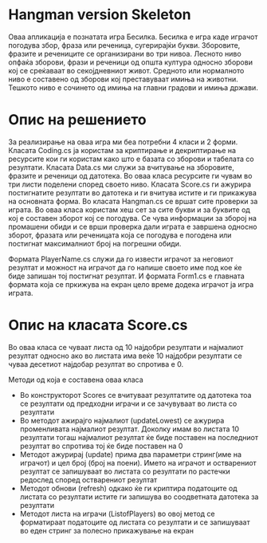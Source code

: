 Hangman version Skeleton
=======

Оваа апликација е познатата игра Бесилка. Бесилка е игра каде играчот погодува збор, фраза или реченица,
сугерирајќи букви. Зборовите, фразите и речениците се организирани во три нивоа. Лесното ниво опфаќа зборови, фрази и
реченици од општа култура односно зборови кој се среќаваат во секојдневниот живот. Средното или нормалното ниво 
е составено од зборови кој преставуваат имиња на животни. Тешкото ниво е сочинето од имиња на главни градови и имиња
држави.

<h1>Опис на решението</h1>
За реализирање на оваа игра ми беа потребни 4 класи и 2 форми. Класата Coding.cs ја користам за криптирање и декриптирање
на ресурсите кои ги користам како што е базата со зборови и табелата со резултати. Класата Data.cs ми служи за вчитување
на зборовите, фразите и реченици од датотека. Во оваа класа ресурсите ги чувам во три листи поделени според своето ниво.
Класата Score.cs ги ажурира постигнатите резултати во датотека и ги вчитува истите и ги прикажува на основната форма.
Во класата Hangman.cs се вршат сите проверки за играта. Во оваа класа користам хеш сет за сите букви и за буквите од кој
е составен зборот кој се погодува. Се чува информации за зборој на промашени обиди и се врши проверка дали играта е завршена
односно зборот, фразата или реченицата која се погодува е погодена или постигнат максималниот број на погрешни обиди.

Формата PlayerName.cs служи да го извести играчот за неговиот резултат и можност на играчот да го напише своето име под
кое ќе биде запишан тој постигнат резултат. И формата Form1.cs е главната формата која се пркижува на екран цело време
додека играчот ја игра играта.

Опис на класата Score.cs
=====

Во оваа класа се чуваат листа од 10 најдобри резултати и најмалиот резултат односно ако во листата има веќе 10 најдобри
резултати се чуваа десетиот најдобар резултат во спротива е 0.

Методи од која е составена оваа класа
<ul>
  <li> Во конструкторот Scores се вчитуваат резултатите од датотека тоа се резултати од предходни играчи и се зачувуваат во листа со резултати </li>
  <li> Во методот ажирајго најмалиот (updateLowest) се ажурира променливата најмалиот резултат. Доколку имам во листата 10 резултати тогаш најмалиот резултат ќе биде поставен на последниот резултат во спротива тој ќе биде поставен на 0 </li>
  <li> Методот ажурирај (update) прима два параметри стринг(име на играчот) и цел број (број на поени). Името на играчот и остварениот резултат се запишуваат во листата со резултати по растечки редослед според остварениот резултат</li>
  <li> Методот обнови (refresh) одкако ќе ги криптира податоците од листата со резултати истите ги запишува во соодветната датотека за резултати</li>
  <li> Методот листа на играчи (ListofPlayers) во овој метод се форматираат податоците од листата со резултати и се запишуваат во еден стринг за полесно прикажување на екран</li>
</ul>
